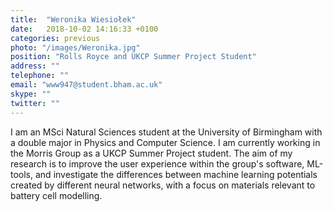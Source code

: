 ```yaml
---
title:  "Weronika Wiesiołek"
date:   2018-10-02 14:16:33 +0100
categories: previous
photo: "/images/Weronika.jpg"
position: "Rolls Royce and UKCP Summer Project Student"
address: ""
telephone: ""
email: "www947@student.bham.ac.uk"
skype: ""
twitter: ""
---
```

I am an MSci Natural Sciences student at the University of Birmingham with a double major in Physics and Computer Science. I am currently working in the Morris Group as a UKCP Summer Project student. The aim of my research is to improve the user experience within the group's software, ML-tools, and investigate the differences between machine learning potentials created by different neural networks, with a focus on materials relevant to battery cell modelling.
